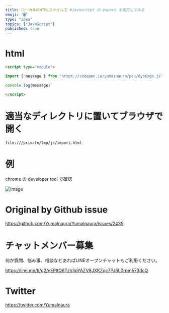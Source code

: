 ```yaml
---
title: ローカルのHTMLファイルで #javascript の export を実行してみる 
emoji: "🖥"
type: "idea"
topics: ["JavaScript"]
published: true
---
```


# html

```html
<script type="module">

import { message } from 'https://codepen.io/yumainaura/pen/dybKxgo.js';

console.log(message)

</script>

```

#  適当なディレクトリに置いてブラウザで開く

`file:///private/tmp/js/import.html`

# 例

chrome の developer tool で確認

![image](https://user-images.githubusercontent.com/13635059/64902813-57300680-d6e9-11e9-845e-a455d4574cbf.png)


# Original by Github issue

https://github.com/YumaInaura/YumaInaura/issues/2435








<!-- Update From Qiita API -->

# チャットメンバー募集


何か質問、悩み事、相談などあればLINEオープンチャットもご利用ください。

https://line.me/ti/g2/eEPltQ6Tzh3pYAZV8JXKZqc7PJ6L0rpm573dcQ





# Twitter


https://twitter.com/YumaInaura


<!-- Update From Qiita API -->


